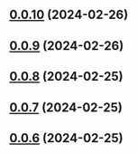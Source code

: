 ## [0.0.10](https://github.com/konotorii/osu-functions/compare/v0.0.9...v0.0.10) (2024-02-26)



## [0.0.9](https://github.com/konotorii/osu-functions/compare/v0.0.8...v0.0.9) (2024-02-26)



## [0.0.8](https://github.com/konotorii/osu-functions/compare/v0.0.7...v0.0.8) (2024-02-25)



## [0.0.7](https://github.com/konotorii/osu-functions/compare/v0.0.6...v0.0.7) (2024-02-25)



## [0.0.6](https://github.com/konotorii/osu-functions/compare/v0.0.5...v0.0.6) (2024-02-25)



